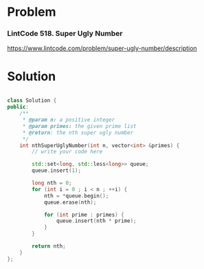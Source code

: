
# Problem
### LintCode 518. Super Ugly Number
https://www.lintcode.com/problem/super-ugly-number/description

# Solution
```c++

class Solution {
public:
    /**
     * @param n: a positive integer
     * @param primes: the given prime list
     * @return: the nth super ugly number
     */
    int nthSuperUglyNumber(int n, vector<int> &primes) {
        // write your code here

        std::set<long, std::less<long>> queue;
        queue.insert(1);

        long nth = 0;
        for (int i = 0 ; i < n ; ++i) {
            nth = *queue.begin();
            queue.erase(nth);

            for (int prime : primes) {
                queue.insert(nth * prime);
            }
        }

        return nth;
    }
};
```
